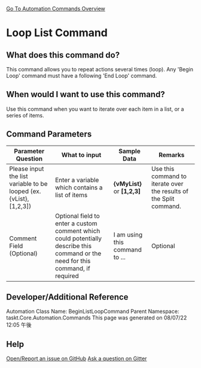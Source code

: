 <!--TITLE: Loop List Command -->
<!-- SUBTITLE: a command in the Loop Commands group. -->
[Go To Automation Commands Overview](/automation-commands.md)


# Loop List Command


## What does this command do?
This command allows you to repeat actions several times (loop).  Any 'Begin Loop' command must have a following 'End Loop' command.


## When would I want to use this command?
Use this command when you want to iterate over each item in a list, or a series of items.


## Command Parameters
| Parameter Question   	| What to input  	|  Sample Data 	| Remarks  	|
| ---                    | ---               | ---           | ---       |
|Please input the list variable to be looped (ex. {vList}, [1,2,3])|Enter a variable which contains a list of items|**{vMyList}** or **[1,2,3]**|Use this command to iterate over the results of the Split command.|
|Comment Field (Optional)|Optional field to enter a custom comment which could potentially describe this command or the need for this command, if required|I am using this command to ...|Optional|






## Developer/Additional Reference
Automation Class Name: BeginListLoopCommand
Parent Namespace: taskt.Core.Automation.Commands
This page was generated on 08/07/22 12:05 午後


## Help
[Open/Report an issue on GitHub](https://github.com/saucepleez/taskt/issues/new)
[Ask a question on Gitter](https://gitter.im/taskt-rpa/Lobby)
